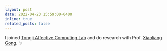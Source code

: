 ```yaml
---
layout: post
date: 2022-04-23 15:59:00-0400
inline: true
related_posts: false
---
```


I joined [Tongji Affective Computing Lab](https://github.com/TJ-ACLAB) and  do research with Prof. [Xiaoliang Gong](https://see.tongji.edu.cn/info/1385/10780.htm). :sparkles:
